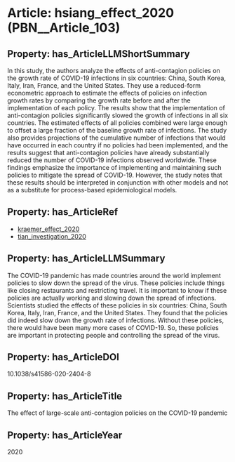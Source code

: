 # Article: __hsiang_effect_2020__ (PBN__Article_103)

## Property: has_ArticleLLMShortSummary

In this study, the authors analyze the effects of anti-contagion policies on the growth rate of COVID-19 infections in six countries: China, South Korea, Italy, Iran, France, and the United States. They use a reduced-form econometric approach to estimate the effects of policies on infection growth rates by comparing the growth rate before and after the implementation of each policy. The results show that the implementation of anti-contagion policies significantly slowed the growth of infections in all six countries. The estimated effects of all policies combined were large enough to offset a large fraction of the baseline growth rate of infections. The study also provides projections of the cumulative number of infections that would have occurred in each country if no policies had been implemented, and the results suggest that anti-contagion policies have already substantially reduced the number of COVID-19 infections observed worldwide. These findings emphasize the importance of implementing and maintaining such policies to mitigate the spread of COVID-19. However, the study notes that these results should be interpreted in conjunction with other models and not as a substitute for process-based epidemiological models.

## Property: has_ArticleRef

* [kraemer_effect_2020](../Article/PBN__Article_248)
* [tian_investigation_2020](../Article/PBN__Article_197)

## Property: has_ArticleLLMSummary

The COVID-19 pandemic has made countries around the world implement policies to slow down the spread of the virus. These policies include things like closing restaurants and restricting travel. It is important to know if these policies are actually working and slowing down the spread of infections. Scientists studied the effects of these policies in six countries: China, South Korea, Italy, Iran, France, and the United States. They found that the policies did indeed slow down the growth rate of infections. Without these policies, there would have been many more cases of COVID-19. So, these policies are important in protecting people and controlling the spread of the virus.

## Property: has_ArticleDOI

10.1038/s41586-020-2404-8

## Property: has_ArticleTitle

The effect of large-scale anti-contagion policies on the COVID-19 pandemic

## Property: has_ArticleYear

2020

